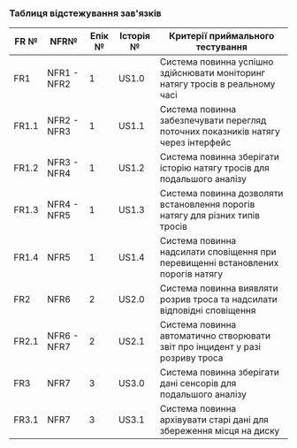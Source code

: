 ### Таблиця відстежування зав'язків

| FR №  | NFR№            | Епік № | Історія №         | Критерії приймального тестування                                                   |
|-------|------------------|--------|-------------------|-------------------------------------------------------------------------------------|
| FR1   | NFR1 - NFR2     | 1      | US1.0             | Система повинна успішно здійснювати моніторинг натягу тросів в реальному часі       |
| FR1.1 | NFR2 - NFR3     | 1      | US1.1             | Система повинна забезпечувати перегляд поточних показників натягу через інтерфейс   |
| FR1.2 | NFR3 - NFR4     | 1      | US1.2             | Система повинна зберігати історію натягу тросів для подальшого аналізу              |
| FR1.3 | NFR4 - NFR5     | 1      | US1.3             | Система повинна дозволяти встановлення порогів натягу для різних типів тросів       |
| FR1.4 | NFR5            | 1      | US1.4             | Система повинна надсилати сповіщення при перевищенні встановлених порогів натягу    |
| FR2   | NFR6            | 2      | US2.0             | Система повинна виявляти розрив троса та надсилати відповідні сповіщення            |
| FR2.1 | NFR6 - NFR7     | 2      | US2.1             | Система повинна автоматично створювати звіт про інцидент у разі розриву троса       |
| FR3   | NFR7            | 3      | US3.0             | Система повинна зберігати дані сенсорів для подальшого аналізу                      |
| FR3.1 | NFR7            | 3      | US3.1             | Система повинна архівувати старі дані для збереження місця на диску                 |
